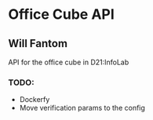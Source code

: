 # Office Cube API
## Will Fantom

API for the office cube in D21:InfoLab

### TODO:
 - Dockerfy
 - Move verification params to the config